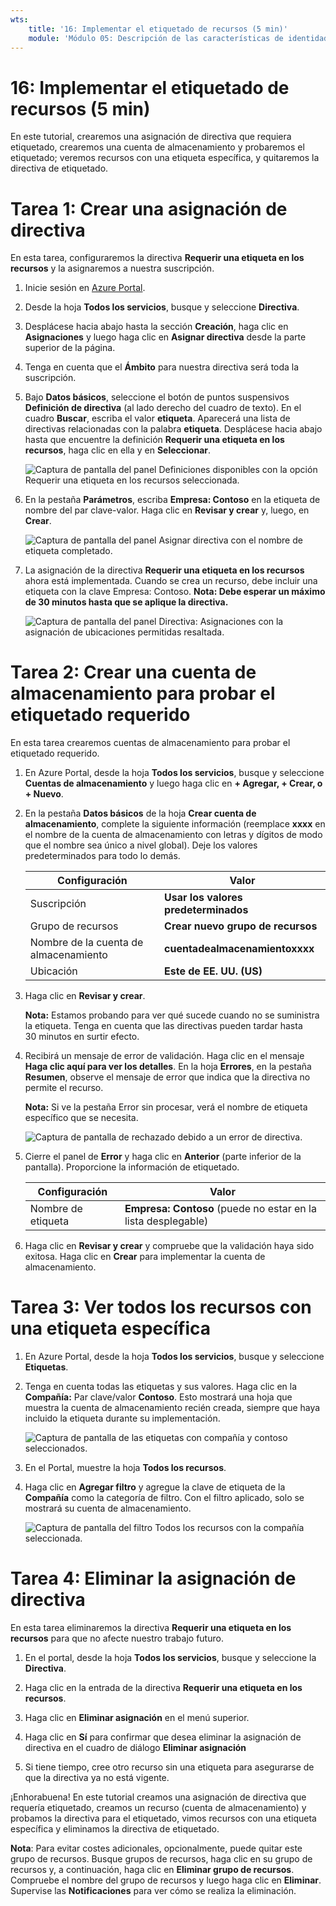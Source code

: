 ```yaml
---
wts:
    title: '16: Implementar el etiquetado de recursos (5 min)'
    module: 'Módulo 05: Descripción de las características de identidad, gobernanza, privacidad y cumplimiento'
---
```

# 16: Implementar el etiquetado de recursos (5 min)

En este tutorial, crearemos una asignación de directiva que requiera etiquetado, crearemos una cuenta de almacenamiento y probaremos el etiquetado; veremos recursos con una etiqueta específica, y quitaremos la directiva de etiquetado.

# Tarea 1: Crear una asignación de directiva 

En esta tarea, configuraremos la directiva **Requerir una etiqueta en los recursos** y la asignaremos a nuestra suscripción. 

1. Inicie sesión en [Azure Portal](https://portal.azure.com).

2. Desde la hoja **Todos los servicios**, busque y seleccione **Directiva**.

3. Desplácese hacia abajo hasta la sección **Creación**, haga clic en **Asignaciones** y luego haga clic en **Asignar directiva** desde la parte superior de la página.

4. Tenga en cuenta que el **Ámbito** para nuestra directiva será toda la suscripción. 

5. Bajo **Datos básicos**, seleccione el botón de puntos suspensivos **Definición de directiva** (al lado derecho del cuadro de texto). En el cuadro **Buscar**, escriba el valor **etiqueta**. Aparecerá una lista de directivas relacionadas con la palabra **etiqueta**. Desplácese hacia abajo hasta que encuentre la definición **Requerir una etiqueta en los recursos**, haga clic en ella y en **Seleccionar**.

   ![Captura de pantalla del panel Definiciones disponibles con la opción Requerir una etiqueta en los recursos seleccionada.](../images/1701.png)
   
6.  En la pestaña **Parámetros**, escriba **Empresa: Contoso** en la etiqueta de nombre del par clave-valor. Haga clic en **Revisar y crear** y, luego, en **Crear**.

    ![Captura de pantalla del panel Asignar directiva con el nombre de etiqueta completado.](../images/1702.png)

7. La asignación de la directiva **Requerir una etiqueta en los recursos** ahora está implementada. Cuando se crea un recurso, debe incluir una etiqueta con la clave Empresa: Contoso.
   **Nota: Debe esperar un máximo de 30 minutos hasta que se aplique la directiva.** 

   ![Captura de pantalla del panel Directiva: Asignaciones con la asignación de ubicaciones permitidas resaltada.](../images/1703.png)

# Tarea 2: Crear una cuenta de almacenamiento para probar el etiquetado requerido

En esta tarea crearemos cuentas de almacenamiento para probar el etiquetado requerido. 

1. En Azure Portal, desde la hoja **Todos los servicios**, busque y seleccione **Cuentas de almacenamiento** y luego haga clic en **+ Agregar, + Crear, o + Nuevo**.

2. En la pestaña **Datos básicos** de la hoja **Crear cuenta de almacenamiento**, complete la siguiente información (reemplace **xxxx** en el nombre de la cuenta de almacenamiento con letras y dígitos de modo que el nombre sea único a nivel global). Deje los valores predeterminados para todo lo demás.

    | Configuración | Valor | 
    | --- | --- |
    | Suscripción | **Usar los valores predeterminados** |
    | Grupo de recursos | **Crear nuevo grupo de recursos** |
    | Nombre de la cuenta de almacenamiento | **cuentadealmacenamientoxxxx** |
    | Ubicación | **Este de EE. UU. (US)** |

3. Haga clic en **Revisar y crear**. 

    **Nota:** Estamos probando para ver qué sucede cuando no se suministra la etiqueta. Tenga en cuenta que las directivas pueden tardar hasta 30 minutos en surtir efecto.

4. Recibirá un mensaje de error de validación. Haga clic en el mensaje **Haga clic aquí para ver los detalles**. En la hoja **Errores**, en la pestaña **Resumen**, observe el mensaje de error que indica que la directiva no permite el recurso.

    **Nota:** Si ve la pestaña Error sin procesar, verá el nombre de etiqueta específico que se necesita. 

    ![Captura de pantalla de rechazado debido a un error de directiva.](../images/1704.png)


5. Cierre el panel de **Error** y haga clic en **Anterior** (parte inferior de la pantalla). Proporcione la información de etiquetado. 

    | Configuración | Valor | 
    | --- | --- |
    | Nombre de etiqueta | **Empresa: Contoso** (puede no estar en la lista desplegable) |

6. Haga clic en **Revisar y crear** y compruebe que la validación haya sido exitosa. Haga clic en **Crear** para implementar la cuenta de almacenamiento. 

# Tarea 3: Ver todos los recursos con una etiqueta específica

1. En Azure Portal, desde la hoja **Todos los servicios**, busque y seleccione **Etiquetas**.

2. Tenga en cuenta todas las etiquetas y sus valores. Haga clic en la **Compañía:** Par clave/valor **Contoso**. Esto mostrará una hoja que muestra la cuenta de almacenamiento recién creada, siempre que haya incluido la etiqueta durante su implementación. 

   ![Captura de pantalla de las etiquetas con compañía y contoso seleccionados.](../images/1705.png)

3. En el Portal, muestre la hoja **Todos los recursos**.

4. Haga clic en **Agregar filtro** y agregue la clave de etiqueta de la **Compañía** como la categoría de filtro. Con el filtro aplicado, solo se mostrará su cuenta de almacenamiento.

    ![Captura de pantalla del filtro Todos los recursos con la compañía seleccionada.](../images/1706.png)

# Tarea 4: Eliminar la asignación de directiva

En esta tarea eliminaremos la directiva **Requerir una etiqueta en los recursos** para que no afecte nuestro trabajo futuro. 

1. En el portal, desde la hoja **Todos los servicios**, busque y seleccione la **Directiva**.

2. Haga clic en la entrada de la directiva **Requerir una etiqueta en los recursos**.

3. Haga clic en **Eliminar asignación** en el menú superior.

4. Haga clic en **Sí** para confirmar que desea eliminar la asignación de directiva en el cuadro de diálogo **Eliminar asignación**

5. Si tiene tiempo, cree otro recurso sin una etiqueta para asegurarse de que la directiva ya no está vigente.

¡Enhorabuena! En este tutorial creamos una asignación de directiva que requería etiquetado, creamos un recurso (cuenta de almacenamiento) y probamos la directiva para el etiquetado, vimos recursos con una etiqueta específica y eliminamos la directiva de etiquetado.


**Nota**: Para evitar costes adicionales, opcionalmente, puede quitar este grupo de recursos. Busque grupos de recursos, haga clic en su grupo de recursos y, a continuación, haga clic en **Eliminar grupo de recursos**. Compruebe el nombre del grupo de recursos y luego haga clic en **Eliminar**. Supervise las **Notificaciones** para ver cómo se realiza la eliminación.
